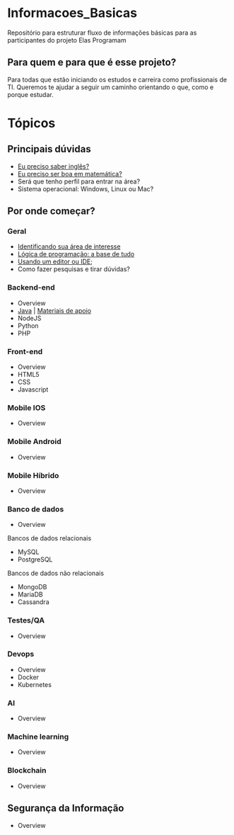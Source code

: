 # Informacoes_Basicas
Repositório para estruturar fluxo de informações básicas para as participantes do projeto Elas Programam

## Para quem e para que é esse projeto?

Para todas que estão iniciando os estudos e carreira como profissionais de TI. Queremos te ajudar a seguir um caminho orientando o que, como e porque estudar.

# Tópicos

## Principais dúvidas

 - [Eu preciso saber inglês?](00-principais-duvidas/preciso-saber-ingles.md)
 - [Eu preciso ser boa em matemática?](00-principais-duvidas/preciso-gostar-de-matematica.md)
 - Será que tenho perfil para entrar na área?
 - Sistema operacional: Windows, Linux ou Mac?

## Por onde começar?


### Geral

- [Identificando sua área de interesse](01-por-onde-comecar/area-de-interesse.md)
- [Lógica de programação: a base de tudo](01-por-onde-comecar/logica-de-programacao.md)
- [Usando um editor ou IDE](01-por-onde-comecar/editores-e-ides.md);
- Como fazer pesquisas e tirar dúvidas?


### Backend-end

- Overview
- [Java](01-por-onde-comecar/back-end/java/como-comecar-estudar-java.md) | [Materiais de apoio](01-por-onde-comecar/back-end/java/materiais-de-apoio-java.md)
- NodeJS
- Python
- PHP

### Front-end

- Overview
- HTML5
- CSS
- Javascript

### Mobile IOS

- Overview

### Mobile Android
- Overview

### Mobile Híbrido
- Overview

### Banco de dados

- Overview

Bancos de dados relacionais 

- MySQL
- PostgreSQL

Bancos de dados não relacionais

- MongoDB
- MariaDB
- Cassandra

### Testes/QA

- Overview

### Devops

- Overview
- Docker
- Kubernetes

### AI

- Overview

### Machine learning

- Overview

### Blockchain

- Overview

## Segurança da Informação
- Overview
